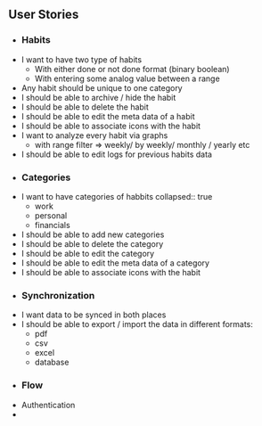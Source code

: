 ## User Stories
- ### Habits
- I want to have two type of habits
	- With either done or not done format (binary boolean)
	- With entering some analog value between a range
- Any habit should be unique to one category
- I should be able to archive / hide the habit
- I should be able to delete the habit
- I should be able to edit the meta data of a habit
- I should be able to associate icons with the habit
- I want to analyze every habit via graphs
	- with range filter => weekly/ by weekly/ monthly / yearly etc
- I should be able to edit logs for previous habits data
- ### Categories
- I want to have categories of habbits
  collapsed:: true
	- work
	- personal
	- financials
- I should be able to add new categories
- I should be able to delete the category
- I should be able to edit the category
- I should be able to edit the meta data of a category
- I should be able to associate icons with the habit
- ### Synchronization
- I want data to be synced in both places
- I should be able to export / import the data in different formats:
	- pdf
	- csv
	- excel
	- database
- ### Flow
- Authentication
-